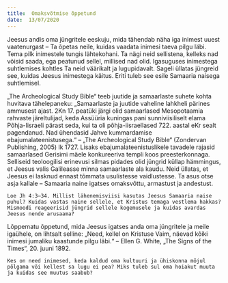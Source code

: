 ```yaml
---
title:  Omaksvõtmise õppetund
date:  13/07/2020
---
```


Jeesus andis oma jüngritele eeskuju, mida tähendab näha iga inimest uuest vaatenurgast – Ta õpetas neile, kuidas vaadata inimesi taeva pilgu läbi. Tema pilk inimestele tungis lähtekohani. Ta nägi neid sellistena, kelleks nad võisid saada, ega peatunud sellel, millised nad olid. Igasuguses inimestega suhtlemises kohtles Ta neid väärikalt ja lugupidavalt. Sageli üllatas jüngreid see, kuidas Jeesus inimestega käitus. Eriti tuleb see esile Samaaria naisega suhtlemisel.

„The Archeological Study Bible“ teeb juutide ja samaarlaste suhete kohta huvitava tähelepaneku: „Samaarlaste ja juutide vaheline lahkheli pärines ammusest ajast. 2Kn 17. peatüki järgi olid samaarlased Mesopotaamia rahvaste järeltulijad, keda Assüüria kuningas pani sunniviisiliselt elama Põhja-Iisraeli pärast seda, kui ta oli põhja-iisraellased 722. aastal eKr sealt pagendanud. Nad ühendasid Jahve kummardamise ebajumalateenistusega.“ – „The Archeological Study Bible“ (Zondervan Publishing, 2005) lk 1727. Lisaks ebajumalateenistuslikele tavadele rajasid samaarlased Gerisimi mäele konkureeriva templi koos preesterkonnaga. Selliseid teoloogilisi erinevusi silmas pidades olid jüngrid küllap hämmingus, et Jeesus valis Galileasse minna samaarlaste ala kaudu. Neid üllatas, et Jeesus ei lasknud ennast tõmmata usulistesse vaidlustesse. Ta asus otse asja kallale – Samaaria naine igatses omaksvõttu, armastust ja andestust.

`Loe Jh 4:3–34. Millist lähenemisviisi kasutas Jeesus Samaaria naise puhul? Kuidas vastas naine sellele, et Kristus temaga vestlema hakkas? Mismoodi reageerisid jüngrid sellele kogemusele ja kuidas avardas Jeesus nende arusaama?`

Lõppematu õppetund, mida Jeesus igatses anda oma jüngritele ja meile igaühele, on lihtsalt selline: „Need, kellel on Kristuse Vaim, näevad kõiki inimesi jumaliku kaastunde pilgu läbi.“ – Ellen G. White, „The Signs of the Times“, 20. juuni 1892.

`Kes on need inimesed, keda kaldud oma kultuuri ja ühiskonna mõjul põlgama või kellest sa lugu ei pea? Miks tuleb sul oma hoiakut muuta ja kuidas see muutus saabub?`